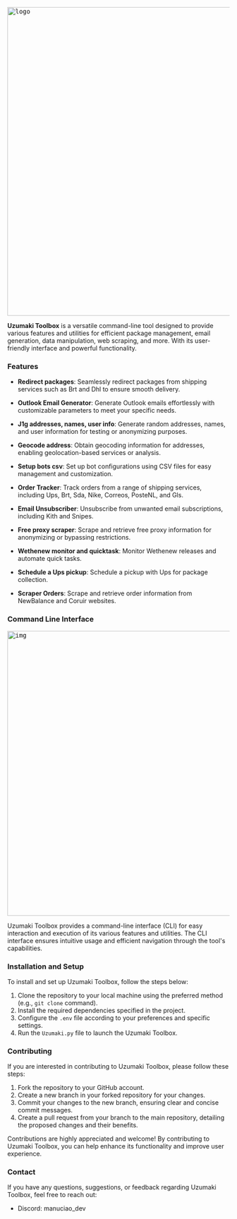 

<kbd> <img width="700" alt="logo" src="https://github.com/ManuCiao10/uzumaki-toolbox/assets/89024276/f35acc7e-ce91-49f9-997c-4c0327b527a3"></kbd>

**Uzumaki Toolbox** is a versatile command-line tool designed to provide various features and utilities for efficient package management, email generation, data manipulation, web scraping, and more.
With its user-friendly interface and powerful functionality.

### Features

- **Redirect packages**: Seamlessly redirect packages from shipping services such as Brt and Dhl to ensure smooth delivery.

- **Outlook Email Generator**: Generate Outlook emails effortlessly with customizable parameters to meet your specific needs.

- **J1g addresses, names, user info**: Generate random addresses, names, and user information for testing or anonymizing purposes.

- **Geocode address**: Obtain geocoding information for addresses, enabling geolocation-based services or analysis.

- **Setup bots csv**: Set up bot configurations using CSV files for easy management and customization.

- **Order Tracker**: Track orders from a range of shipping services, including Ups, Brt, Sda, Nike, Correos, PosteNL, and Gls.

- **Email Unsubscriber**: Unsubscribe from unwanted email subscriptions, including Kith and Snipes.

- **Free proxy scraper**: Scrape and retrieve free proxy information for anonymizing or bypassing restrictions.

- **Wethenew monitor and quicktask**: Monitor Wethenew releases and automate quick tasks.

- **Schedule a Ups pickup**: Schedule a pickup with Ups for package collection.

- **Scraper Orders**: Scrape and retrieve order information from NewBalance and Coruir websites.

### Command Line Interface

<kbd> <img width="646" alt="img" src="https://github.com/ManuCiao10/uzumaki-toolbox/blob/master/generator/utils/git.png">  </kbd>

Uzumaki Toolbox provides a command-line interface (CLI) for easy interaction and execution of its various features and utilities. The CLI interface ensures intuitive usage and efficient navigation through the tool's capabilities.

### Installation and Setup

To install and set up Uzumaki Toolbox, follow the steps below:

1. Clone the repository to your local machine using the preferred method (e.g., `git clone` command).
2. Install the required dependencies specified in the project.
3. Configure the `.env` file according to your preferences and specific settings.
4. Run the `Uzumaki.py` file to launch the Uzumaki Toolbox.

### Contributing

If you are interested in contributing to Uzumaki Toolbox, please follow these steps:

1. Fork the repository to your GitHub account.
2. Create a new branch in your forked repository for your changes.
3. Commit your changes to the new branch, ensuring clear and concise commit messages.
4. Create a pull request from your branch to the main repository, detailing the proposed changes and their benefits.

Contributions are highly appreciated and welcome! By contributing to Uzumaki Toolbox, you can help enhance its functionality and improve user experience.

### Contact

If you have any questions, suggestions, or feedback regarding Uzumaki Toolbox, feel free to reach out:

- Discord: manuciao_dev
